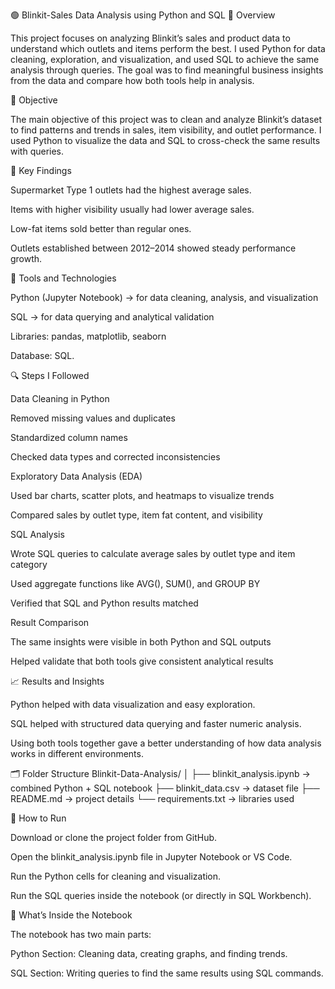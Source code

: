 🟢 Blinkit-Sales  Data Analysis using Python and SQL
📘 Overview

This project focuses on analyzing Blinkit’s sales and product data to understand which outlets and items perform the best.
I used Python for data cleaning, exploration, and visualization, and used SQL to achieve the same analysis through queries.
The goal was to find meaningful business insights from the data and compare how both tools help in analysis.

🎯 Objective

The main objective of this project was to clean and analyze Blinkit’s dataset to find patterns and trends in sales, item visibility, and outlet performance.
I used Python to visualize the data and SQL to cross-check the same results with queries.

🧠 Key Findings

Supermarket Type 1 outlets had the highest average sales.

Items with higher visibility usually had lower average sales.

Low-fat items sold better than regular ones.

Outlets established between 2012–2014 showed steady performance growth.

🧰 Tools and Technologies

Python (Jupyter Notebook) → for data cleaning, analysis, and visualization

SQL → for data querying and analytical validation

Libraries: pandas, matplotlib, seaborn

Database: SQL.

🔍 Steps I Followed

Data Cleaning in Python

Removed missing values and duplicates

Standardized column names

Checked data types and corrected inconsistencies

Exploratory Data Analysis (EDA)

Used bar charts, scatter plots, and heatmaps to visualize trends

Compared sales by outlet type, item fat content, and visibility

SQL Analysis

Wrote SQL queries to calculate average sales by outlet type and item category

Used aggregate functions like AVG(), SUM(), and GROUP BY

Verified that SQL and Python results matched

Result Comparison

The same insights were visible in both Python and SQL outputs

Helped validate that both tools give consistent analytical results

📈 Results and Insights

Python helped with data visualization and easy exploration.

SQL helped with structured data querying and faster numeric analysis.

Using both tools together gave a better understanding of how data analysis works in different environments.

🗂️ Folder Structure
Blinkit-Data-Analysis/
│
├── blinkit_analysis.ipynb   → combined Python + SQL notebook
├── blinkit_data.csv         → dataset file
├── README.md                → project details
└── requirements.txt         → libraries used

🚀 How to Run

Download or clone the project folder from GitHub.

Open the blinkit_analysis.ipynb file in Jupyter Notebook or VS Code.

Run the Python cells for cleaning and visualization.

Run the SQL queries inside the notebook (or directly in SQL Workbench).

🧮 What’s Inside the Notebook

The notebook has two main parts:

Python Section: Cleaning data, creating graphs, and finding trends.

SQL Section: Writing queries to find the same results using SQL commands.
